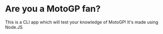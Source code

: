 # Are you a MotoGP fan?
This is a CLI app which will test your knowledge of MotoGP!
It's made using Node.JS
